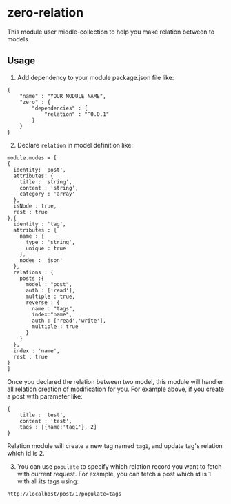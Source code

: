 # zero-relation #

This module user middle-collection to help you make relation between to models.

## Usage ##

1. Add dependency to your module package.json file like:

```
{
	"name" : "YOUR_MODULE_NAME",
	"zero" : {
		"dependencies" : {
			"relation" : "^0.0.1"
		}
	}
}
```

2. Declare `relation` in model definition like:

```
module.modes = [
{
  identity: 'post',
  attributes: {
    title : 'string',
    content : 'string',
    category : 'array'
  },
  isNode : true,
  rest : true
},{
  identity : 'tag',
  attributes : {
    name : {
      type : 'string',
      unique : true
    },
    nodes : 'json'
  },
  relations : {
    posts :{
      model : "post",
      auth : ['read'],
      multiple : true,
      reverse : {
        name : "tags",
        index:"name",
        auth : ['read','write'],
        multiple : true
      }
    }
  },
  index : 'name',
  rest : true
}
]
```

Once you declared the relation between two model, this module will handler all relation creation of modification for you.
For example above, if you create a post with parameter like:

```
{
	title : 'test',
	content : 'test',
	tags : [{name:'tag1'}, 2]
}
```

Relation module will create a new tag named `tag1`, and update tag's relation which id is 2.

3. You can use `populate` to specify which relation record you want to fetch with current request. For example, you can fetch a post which id is 1 with all its tags using:

```
http://localhost/post/1?populate=tags
```
